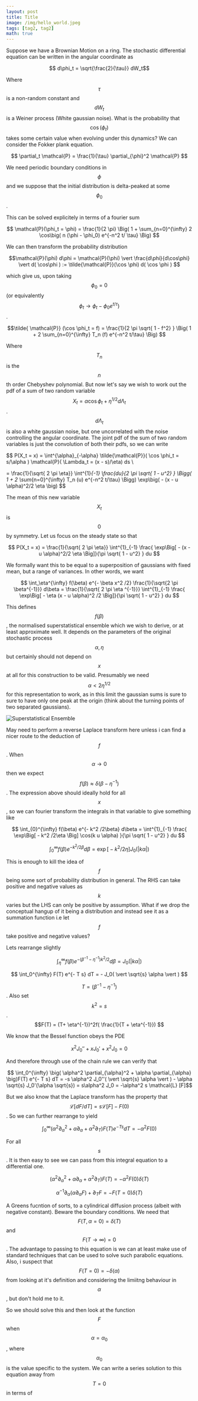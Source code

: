 ```yaml
---
layout: post
title: Title
image: /img/hello_world.jpeg
tags: [tag2, tag2]
math: true
---
```



<script src='https://cdnjs.cloudflare.com/ajax/libs/mathjax/2.7.5/MathJax.js?config=TeX-MML-AM_CHTML' async></script>

Suppose we have a Brownian Motion on a ring. The stochastic differential equation can be written in the angular coordinate as

$$ d\phi_t =   \sqrt{\frac{2}{\tau}} dW_t$$

Where $$\tau$$ is a non-random constant and $$dW_t$$ is a Weiner process (White gaussian noise). What is the probability that $$\cos(\phi_t)$$ takes some certain value when evolving under this dynamics? We can consider the Fokker plank equation.

$$ \partial_t \mathcal{P} = \frac{1}{\tau} \partial_{\phi}^2 \mathcal{P} $$

We need periodic boundary conditions in $$\phi$$ and we suppose that the initial distribution is delta-peaked at some $$\phi_0$$.

This can be solved explicitely in terms of a fourier sum

$$ \mathcal{P}(\phi_t = \phi) = \frac{1}{2 \pi} \Big( 1 + \sum_{n=0}^{\infty} 2 \cos\big( n (\phi - \phi_0)  e^{-n^2 t/ \tau} \Big) $$

We can then transform the probability distribution

$$\mathcal{P}(\phi) d\phi = \mathcal{P}(\phi) \vert \frac{d\phi}{d\cos\phi} \vert d( \cos\phi ) := \tilde{\mathcal{P}}(\cos \phi) d( \cos \phi ) $$


which give us, upon taking $$\phi_0 = 0$$ (or equivalently $$ \phi_t \rightarrow \phi_t - \phi_0 e^{t/\tau} )$$ .

$$\tilde{ \mathcal{P}} (\cos \phi_t = f) = \frac{1}{2 \pi \sqrt{ 1 - f^2} } \Big( 1 + 2 \sum_{n=0}^{\infty} T_n (f)  e^{-n^2 t/\tau} \Big) $$

Where $$T_n$$ is the $$n$$th order Chebyshev polynomial. But now let's say we wish to work out the pdf of a sum of two random variable $$ X_t = \alpha \cos \phi_t +  \eta^{1/2} d\Lambda_t$$. $$d \Lambda_t$$ is also a white gaussian noise, but one uncorrelated with the noise controlling the angular coordinate. The joint pdf of the sum of two random variables is just the convolution of both their pdfs, so we can write

$$ P(X_t = x) = \int^{\alpha}_{-\alpha} \tilde{\mathcal{P}}( \cos \phi_t = s/\alpha ) \mathcal{P}( \Lambda_t = (x - s)/\eta) ds \\

= \frac{1}{\sqrt{ 2 \pi \eta}} \int^{1}_{-1} \frac{du}{2 \pi \sqrt{ 1 - u^2} } \Bigg( 1 + 2 \sum_{n=0}^{\infty} T_n (u)  e^{-n^2 t/\tau} \Bigg)  \exp\big( - (x - u \alpha)^2/2 \eta \big)   $$

The mean of this new variable $$X_t$$ is $$0$$ by symmetry. Let us focus on the steady state so that

$$ P(X_t = x) = \frac{1}{\sqrt{ 2 \pi \eta}} \int^{1}_{-1} \frac{ \exp\Big[ - (x - u \alpha)^2/2 \eta \Big]}{\pi \sqrt{ 1 - u^2} }  du  $$


We formally want this to be equal to a superposition of gaussians with fixed mean, but a range of variances. In other words, we want


$$ \int_\eta^{\infty} f(\beta) e^{- \beta x^2 /2} \frac{1}{\sqrt{2 \pi \beta^{-1}}} d\beta = \frac{1}{\sqrt{ 2 \pi \eta ^{-1}}} \int^{1}_{-1} \frac{ \exp\Big[ - \eta (x - u \alpha)^2 /2 \Big]}{\pi \sqrt{ 1 - u^2} }  du  $$

This defines $$f(\beta)$$, the normalised superstatistical ensemble which we wish to derive, or at least approximate well. It depends on the parameters of the original stochastic process $$ \alpha, \eta $$ but certainly should not depend on $$x$$ at all for this construction to be valid. Presumably we need $$ \alpha < 2\eta^{1/2}$$ for this representation to work, as in this limit the gaussian sums is sure to sure to have only one peak at the origin (think about the turning points of two separated gaussians).

![Superstatistical Ensemble](/img/superstat_integral.png)


May need to perform a reverse Laplace transform here unless i can find a nicer route to the deduction of $$f$$. When $$\alpha \rightarrow 0$$ then we expect $$f(\beta) \approx \delta( \beta - \eta^{-1})$$. The expression above should ideally hold for all $$x$$, so we can fourier transform the integrals in that variable to give something like 


$$ \int_{0}^{\infty} f(\beta) e^{- k^2 /2\beta} d\beta =  \int^{1}_{-1} \frac{ \exp\Big[ - k^2 /2\eta \Big] \cos(k u \alpha) }{\pi \sqrt{ 1 - u^2} }  du  $$

$$ \int_0^{\infty} f(\beta) e^{- k^2 /2\beta} d\beta = \exp\Big[ - k^2 /2\eta  \Big] J_0( \vert k \alpha \vert )  $$

This is enough to kill the idea of $$f$$ being some sort of probability distribution in general. The RHS can take positive and negative values as $$k$$ varies but the LHS can only be positive by assumption. What if we drop the conceptual hangup of it being a distribution and instead see it as a summation function i.e let $$f$$ take positive and negative values?


Lets rearrange slightly


$$ \int_{\eta}^{\infty} f(\beta) e^{- (\beta^{-1} - \eta^{-1}) k^2 /2} d\beta = J_0( \vert k \alpha \vert)  $$

$$ \int_0^{\infty} F(T) e^{- T s} dT = - J_0( \vert \sqrt{s} \alpha \vert )  $$

$$T = (\beta^{-1} - \eta^{-1}) $$. Also set $$k^2 = s$$. $$F(T) = (T+ \eta^{-1})^2f( \frac{1}{T + \eta^{-1}}) $$ 

We know that the Bessel function obeys the PDE

$$
x^2 J_0'' + x J_0' + x^2 J_0 = 0
$$

And therefore through use of the chain rule we can verify that

$$ \int_0^{\infty} \big( \alpha^2 \partial_{\alpha}^2  + \alpha \partial_{\alpha} \big)F(T) e^{- T s} dT = -s \alpha^2 J_0''( \vert \sqrt{s} \alpha \vert ) - \alpha \sqrt{s} J_0'(\alpha \sqrt{s}) =  s\alpha^2 J_0 = -\alpha^2 s \mathcal{L} [F]$$

But we also know that the Laplace transform has the property that $$ \mathcal{L}[dF / dT] = s\mathcal{L}[F] - F(0)$$. So we can further rearrange to yield

$$ \int_0^{\infty} \big( \alpha^2 \partial_{\alpha}^2  + \alpha \partial_{\alpha} + \alpha^2 \partial_{T} \big)F(T) e^{-T  s} dT = -\alpha^2 F(0) $$

For all $$s$$. It is then easy to see we can pass from this integral equation to a differential one.

$$
\big( \alpha^2 \partial_{\alpha}^2  + \alpha \partial_{\alpha} + \alpha^2 \partial_{T} \big)F(T) = -\alpha^2 F(0) \delta(T)
$$

$$
 \alpha^{-1} \partial_{\alpha}( \alpha \partial_{\alpha}F)  + \partial_{T}F = - F(T = 0) \delta(T)
$$

A Greens fucntion of sorts, to a cylindrical diffusion process (albeit with negative constant). Beware the boundary conditions. We need that $$F(T, \alpha=0) = \delta (T)$$ and $$F(T \rightarrow \infty) = 0$$. The advantage to passing to this equation is we can at least make use of standard techniques that can be used to solve such parabolic equations. Also, i suspect that $$F(T = 0) = -\delta(\alpha)$$ from looking at it's definition and considering the limiitng behaviour in $$\alpha$$, but don't hold me to it.

So we should solve this and then look at the function $$F$$ when $$\alpha = \alpha_0$$, where $$\alpha_0$$ is the value specific to the system. We can write a series solution to this equation away from $$T=0$$ in terms of 


